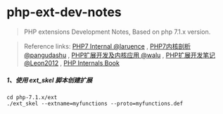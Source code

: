 # php-ext-dev-notes

>PHP extensions Development Notes, Based on php 7.1.x version.

>Reference links:
[PHP7 Internal @laruence](https://github.com/laruence/php7-internal)
,
[PHP7内核剖析 @pangudashu](https://github.com/pangudashu/php7-internal)
,
[PHP扩展开发及内核应用 @walu](http://www.cunmou.com/phpbook/index.md)
,
[PHP扩展开发笔记 @Leon2012](https://github.com/Leon2012/php-ext)
,
[PHP Internals Book](http://www.phpinternalsbook.com/index.html)

##### 1、使用 ext_skel 脚本创建扩展

```shell
cd php-7.1.x/ext
./ext_skel --extname=myfunctions --proto=myfunctions.def
```
